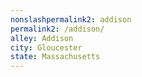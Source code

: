 ```yaml
---
﻿nonslashpermalink2: addison
permalink2: /addison/
alley: Addison
city: Gloucester
state: Massachusetts
---
```

